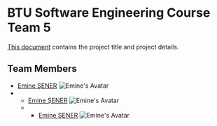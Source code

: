 # BTU Software Engineering Course Team 5
[This document](https://github.com/EmineSener/BtuSoftwareEngineeringTeam5/blob/main/SoftwareEngineeringTeam5.pdf) contains the project title and project details.

## Team Members
- [Emine ŞENER](https://github.com/EmineSener) ![Emine's Avatar](https://github.com/EmineSener.png)
- - [Emine ŞENER](https://github.com/EmineSener) ![Emine's Avatar](https://github.com/EmineSener.png)
  - - [Emine ŞENER](https://github.com/EmineSener) ![Emine's Avatar](https://github.com/EmineSener.png)
